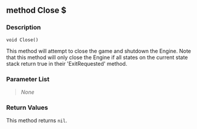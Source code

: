 ## method Close $ ##

### Description ###
	void Close()
This method will attempt to close the game and shutdown the Engine. Note that this method will only close the Engine if all states on the current state stack return true in their 'ExitRequested' method.

### Parameter List ###
> *None*

### Return Values ###
This method returns `nil`.